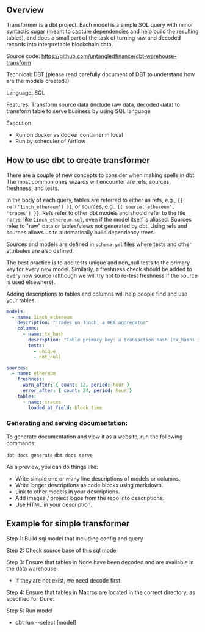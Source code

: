 ## Overview

Transformer is a dbt project. Each model is a simple SQL query with minor syntactic sugar (meant to capture dependencies and help build the resulting tables), and does a small part of the task of turning raw and decoded records into interpretable blockchain data.

Source code: https://github.com/untangledfinance/dbt-warehouse-transform

Technical: DBT (please read carefully document of DBT to understand how are the models created?)

Language: SQL

Features: Transform source data (include raw data, decoded data) to transform table to serve business by using SQL language

Execution
- Run on docker as docker container in local 
- Run by scheduler of Airflow

## How to use dbt to create transformer

There are a couple of new concepts to consider when making spells in dbt. The most common ones wizards will encounter are refs, sources, freshness, and tests.

In the body of each query, tables are referred to either as refs, e.g., `{{ ref('1inch_ethereum') }}`, or sources, e.g., `{{ source('ethereum', 'traces') }}`. Refs refer to other dbt models and should refer to the file name, like `1inch_ethereum.sql`, even if the model itself is aliased. Sources refer to "raw" data or tables/views not generated by dbt. Using refs and sources allows us to automatically build dependency trees.

Sources and models are defined in `schema.yml` files where tests and other attributes are also defined.

The best practice is to add tests unique and non_null tests to the primary key for every new model. Similarly, a freshness check should be added to every new source (although we will try not to re-test freshness if the source is used elsewhere).

Adding descriptions to tables and columns will help people find and use your tables.

```yaml
models:
  - name: 1inch_ethereum
    description: "Trades on 1inch, a DEX aggregator"
    columns:
      - name: tx_hash
        description: "Table primary key: a transaction hash (tx_hash) is a unique identifier for a transaction."
        tests:
          - unique
          - not_null

sources:
  - name: ethereum
    freshness:
      warn_after: { count: 12, period: hour }
      error_after: { count: 24, period: hour }
    tables:
      - name: traces
        loaded_at_field: block_time
```
### Generating and serving documentation:
To generate documentation and view it as a website, run the following commands:

`dbt docs generate`
`dbt docs serve`

As a preview, you can do things like:
- Write simple one or many line descriptions of models or columns.
- Write longer descriptions as code blocks using markdown.
- Link to other models in your descriptions.
- Add images / project logos from the repo into descriptions.
- Use HTML in your description.

## Example for simple transformer
Step 1: Build sql model that including config and query
 <img src="/img/ml-quant/transformer (1).png" alt="" />

Step 2: Check source base of this sql model
<img src="/img/ml-quant/transformer (2).png" alt="" />

Step 3: Ensure that tables in Node have been decoded and are available in the data warehouse
- If they are not exist, we need decode first

Step 4: Ensure that tables in Macros are located in the correct directory, as specified for Dune.
 <img src="/img/ml-quant/transformer (3).png" alt="" />

Step 5: Run model
- dbt run --select [model]